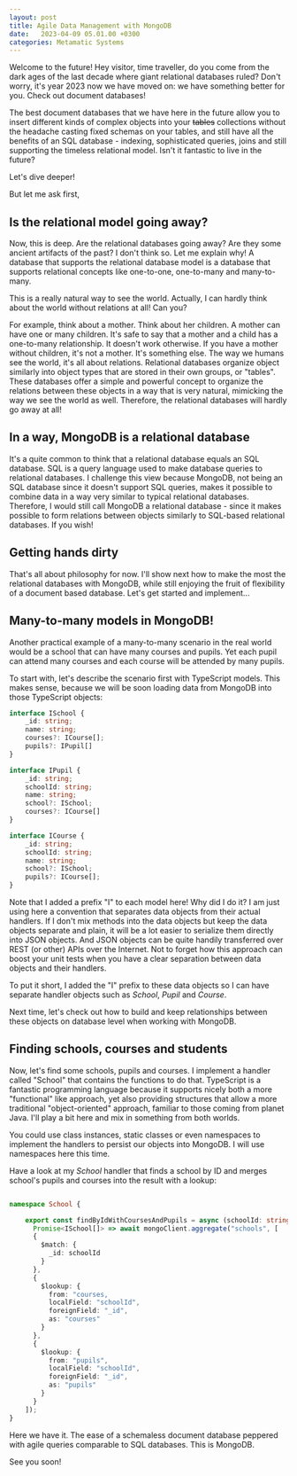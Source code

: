 ```yaml
---
layout: post
title: Agile Data Management with MongoDB 
date:   2023-04-09 05.01.00 +0300
categories: Metamatic Systems
---
```


Welcome to the future! Hey visitor, time traveller, do you come from the 
dark ages of the last decade where giant relational databases ruled?
Don't worry, it's year 2023 now we have moved on: we have something 
better for you. Check out document databases! 

The best document databases that we have here in the future allow you to 
insert different kinds of complex objects into your ~~tables~~ collections 
without the headache casting fixed schemas on your tables, and still have all the benefits
of an SQL database - indexing, sophisticated queries, joins and still supporting
the timeless relational model. Isn't it fantastic to live in the future?

Let's dive deeper!

But let me ask first, 

## Is the relational model going away?

Now, this is deep. Are the relational databases going
away? Are they some ancient artifacts of the past? I don't think so. Let me explain why!
A database that supports the relational database model is a database
that supports relational concepts like one-to-one, one-to-many and many-to-many.

This is a really natural way to see the world. Actually,
I can hardly think about the world without relations at all! Can you?

For example, think about a mother. Think about her children. A mother can have one
or many children. It's safe to say that a mother and a child has a one-to-many 
relationship. It doesn't work otherwise. If you have a mother without children,
it's not a mother. It's something else. The way we humans see the world,
it's all about relations. Relational databases organize object similarly
into object types that are stored in their own groups, or "tables". These
databases offer a simple and powerful concept to organize the relations 
between these objects in a way that is very natural, mimicking the way 
we see the world as well. Therefore, the relational databases will hardly go away at all!

## In a way, MongoDB is a relational database

It's a quite common to think that a relational database equals an SQL database.
SQL is a query language used to make database queries to relational databases.
I challenge this view because MongoDB, not being an SQL database since it doesn't
support SQL queries, makes it possible to combine data in a way very
similar to typical relational databases. Therefore, I would still call MongoDB a relational
database - since it makes possible to form relations between objects similarly
to SQL-based relational databases. If you wish!

## Getting hands dirty

That's all about philosophy for now. I'll show next how to make the most the 
relational databases with MongoDB, while still enjoying the fruit of flexibility of a document
based database. Let's get started and implement...

## Many-to-many models in MongoDB!

Another practical example of a many-to-many scenario in the real world would
be a school that can have many courses and pupils. Yet each pupil can attend 
many courses and each course will be attended by many pupils.

To start with, let's describe the scenario first with TypeScript models. 
This makes sense, because we will be soon loading data from MongoDB into those
TypeScript objects:

```TypeScript
interface ISchool {
    _id: string;
    name: string;
    courses?: ICourse[];
    pupils?: IPupil[]
}

interface IPupil {
    _id: string;
    schoolId: string;
    name: string;
    school?: ISchool;
    courses?: ICourse[]
}

interface ICourse {
    _id: string;
    schoolId: string; 
    name: string;
    school?: ISchool;
    pupils?: ICourse[];
}
```

Note that I added a prefix "I" to each model here! Why did I do it?
I am just using here a convention that separates data objects from their
actual handlers. If I don't mix methods into the data objects but keep the
data objects separate and plain, it will be a lot easier to serialize them
directly into JSON objects. And JSON objects can be quite handily transferred
over REST (or other) APIs over the Internet. Not to forget how this approach can boost
your unit tests when you have a clear separation between data objects and their handlers.

To put it short, I added the "I" prefix to these data objects so I can
have separate handler objects such as *School*, *Pupil* and *Course*. 

Next time, let's check out how to build and keep relationships between these 
objects on database level when working with MongoDB.

## Finding schools, courses and students

Now, let's find some schools, pupils and courses. I implement a handler called "School"
that contains the functions to do that. TypeScript is a fantastic programming language
because it supports nicely both a more "functional" like approach, yet also providing
structures that allow a more traditional "object-oriented" approach, familiar to those
coming from planet Java. I'll play a bit here and mix in something from both worlds.

You could use class instances, static classes or even namespaces to implement the handlers 
to persist our objects into MongoDB. I will use namespaces here this time. 

Have a look at my *School* handler that finds a school by ID and merges school's pupils and courses
into the result with a lookup:

```TypeScript

namespace School {

	export const findByIdWithCoursesAndPupils = async (schoolId: string): 
	  Promise<ISchool[]> => await mongoClient.aggregate("schools", [
	  {
		$match: {
		  _id: schoolId
		}
	  },
	  {
		$lookup: {
		  from: "courses,
		  localField: "schoolId",
		  foreignField: "_id",
		  as: "courses"
		}
	  },
	  {
		$lookup: {
		  from: "pupils",
		  localField: "schoolId",
		  foreignField: "_id",
		  as: "pupils"
		}
	  }
	]);
}

```

Here we have it. The ease of a schemaless document database peppered with agile 
queries comparable to SQL databases. This is MongoDB.

See you soon!



